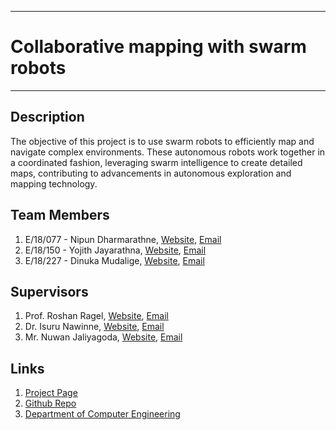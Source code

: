  <!--- 
___
# DELETE THIS INSTRUCTIONS AND ADD A SHORT INTRODUCTION ABOUT YOUR PROJECT 
___

## Please refer the instructions in below URL:
https://projects.ce.pdn.ac.lk/docs/how-to-add-a-project 
--->

___
# Collaborative mapping with swarm robots
___

## Description
The objective of this project is to use swarm robots to efficiently map and navigate complex environments. These autonomous robots work together in a coordinated fashion, leveraging swarm intelligence to create detailed maps, contributing to advancements in autonomous exploration and mapping technology.

## Team Members
1. E/18/077 - Nipun Dharmarathne, [Website](https://people.ce.pdn.ac.lk/students/e18/077), [Email](mailto:e18077@eng.pdn.ac.lk)
2. E/18/150 - Yojith Jayarathna, [Website](https://people.ce.pdn.ac.lk/students/e18/150), [Email](mailto:e18150@eng.pdn.ac.lk)
3. E/18/227 - Dinuka Mudalige, [Website](https://people.ce.pdn.ac.lk/students/e18/227), [Email](mailto:e18227@eng.pdn.ac.lk)

## Supervisors
1. Prof. Roshan Ragel, [Website](https://people.ce.pdn.ac.lk/staff/academic/roshan-ragel), [Email](mailto:roshanr@eng.pdn.ac.lk)
2. Dr. Isuru Nawinne, [Website](https://people.ce.pdn.ac.lk/staff/academic/isuru-nawinne/), [Email](mailto:isurunawinne@eng.pdn.ac.lk)
3. Mr. Nuwan Jaliyagoda, [Website](https://people.ce.pdn.ac.lk/students/e15/140/), [Email](mailto:nuwanjaliyagoda@eng.pdn.ac.lk)

## Links
1. [Project Page](https://cepdnaclk.github.io/e18-4yp-collaborative-mapping-with-swarm-robots/)
2. [Github Repo](https://github.com/cepdnaclk/e18-4yp-collaborative-mapping-with-swarm-robots)
3. [Department of Computer Engineering](http://www.ce.pdn.ac.lk)

